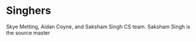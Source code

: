 # Singhers
Skye Metting, Aidan Coyne, and Saksham Singh CS team. Saksham Singh is the source master
